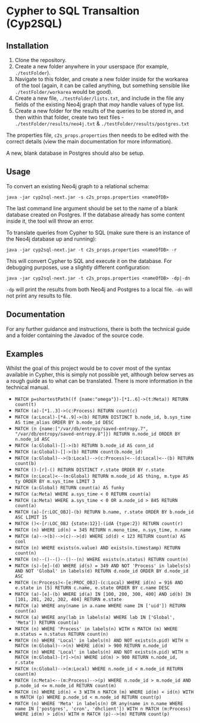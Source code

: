 # Cypher to SQL Transaltion (Cyp2SQL)

## Installation

1. Clone the repository. 
2. Create a new folder anywhere in your userspace 
(for example, `./testFolder`).
3. Navigate to this folder, and create a new folder inside for the workarea of the tool (again, it can be
called anything, but something sensible like `./testFolder/workarea` would be good).
4. Create a new file, `./testFolder/lists.txt`, and include in the file any fields of 
the existing Neo4j graph that *may* handle values of type list.
5. Create a new folder for the results of the queries to be stored in, and then within that folder, create two text files - 
`./testFolder/results/neo4j.txt` & `./testFolder/results/postgres.txt`

The properties file, `c2s_props.properties` then needs to be edited with the correct details (view the main documentation for more information).

A new, blank database in Postgres should also be setup.

## Usage
To convert an existing Neo4j graph to a relational schema:

```
java -jar cyp2sql-next.jar -s c2s_props.properties <nameOfDB>
```

The last command line argument should be set to the name of a blank database created on Postgres. 
If the database already has some content inside it, the tool will throw an error.

To translate queries from Cypher to SQL (make sure there is an instance of the Neo4j database up and running):

```
java -jar cyp2sql-next.jar -t c2s_props.properties <nameOfDB> -r
```

This will convert Cypher to SQL and execute it on the database. For debugging purposes, use a slightly different configuration:

```
java -jar cyp2sql-next.jar -t c2s_props.properties <nameOfDB> -dp|-dn
```

`-dp` will print the results from both Neo4j and Postgres to a local file. `-dn` will not print any results to file.

## Documentation
For any further guidance and instructions, there is both the technical guide and a folder containing
the Javadoc of the source code.

## Examples
Whilst the goal of this project would be to cover most of the syntax available in Cypher,
this is simply not possible yet, although below serves as a rough guide as to what
can be translated. There is more information in the technical manual.

- `MATCH p=shortestPath((f {name:"omega"})-[*1..6]->(t:Meta)) RETURN count(t)`
- `MATCH (a)-[*1..3]->(c:Process) RETURN count(c)`
- `MATCH (a:Local)-[*4..9]->(b) RETURN DISTINCT b.node_id, b.sys_time AS time_alias ORDER BY b.node_id DESC`
- `MATCH (n {name:["/var/db/entropy/saved-entropy.7", "/var/db/entropy/saved-entropy.8"]}) RETURN n.node_id ORDER BY n.node_id ASC`
- `MATCH (a:Global)-[]->(b) RETURN b.node_id AS conn_id`
- `MATCH (a:Global)-[]->(b) RETURN count(b.node_id)`
- `MATCH (a:Global)-->(b:Local)-->(c:Process)<--(d:Local)<--(b) RETURN count(b)`
- `MATCH ()-[r]-() RETURN DISTINCT r.state ORDER BY r.state`
- `MATCH (n:Local)<--(m:Global) RETURN m.node_id AS thing, m.type AS ty ORDER BY m.sys_time LIMIT 3`
- `MATCH (a:Global) RETURN count(a) AS funky`
- `MATCH (a:Meta) WHERE a.sys_time < 0 RETURN count(a)`
- `MATCH (a:Meta) WHERE a.sys_time < 0 OR a.node_id > 845 RETURN count(a)`
- `MATCH (a)-[r:LOC_OBJ]-(b) RETURN b.name, r.state ORDER BY b.node_id ASC LIMIT 15`
- `MATCH ()<-[r:LOC_OBJ {state:12}]-(idA {type:2}) RETURN count(r)`
- `MATCH (n) WHERE id(n) = 345 RETURN n.mono_time, n.sys_time, n.name`
- `MATCH (a)-->(b)-->(c)-->(d) WHERE id(d) < 123 RETURN count(a) AS cool`
- `MATCH (n) WHERE exists(n.value) AND exists(n.timestamp) RETURN count(n)`
- `MATCH (n)--()--()--()--(n) WHERE exists(n.status) RETURN count(n)`
- `MATCH (s)-[e]-(d) WHERE id(s) = 349 AND NOT 'Process' in labels(s) AND NOT 'Global' in labels(d) RETURN d.node_id ORDER BY d.node_id ASC`
- `MATCH (n:Process)<-[e:PROC_OBJ]-(c:Local) WHERE id(n) = 916 AND e.state in [5] RETURN c.name, e.state ORDER BY c.name DESC`
- `MATCH (a)-[e]-(b) WHERE id(a) IN [100, 200, 300, 400] AND id(b) IN [101, 201, 202, 302, 404] RETURN e.state`
- `MATCH (a) WHERE any(name in a.name WHERE name IN ['uid']) RETURN count(a)`
- `MATCH (a) WHERE any(lab in labels(a) WHERE lab IN ['Global', 'Meta']) RETURN count(a)`
- `MATCH (n) WHERE 'Process' in labels(n) WITH n MATCH (m) WHERE m.status = n.status RETURN count(n)`
- `MATCH (n) WHERE 'Local' in labels(n) AND NOT exists(n.pid) WITH n MATCH (m:Global)-->(n) WHERE id(m) > 900 RETURN n.node_id`
- `MATCH (n) WHERE 'Local' in labels(n) AND NOT exists(n.pid) WITH n MATCH (m:Global)-[r]->(n) WHERE id(m) > 900 RETURN n.node_id, r.state`
- `MATCH (n:Global)-->(m:Local) WHERE n.node_id < m.node_id RETURN count(m)`
- `MATCH (n:Meta)<--(m:Process)-->(p) WHERE n.node_id > m.node_id AND p.node_id <= m.node_id RETURN count(m)`
- `MATCH (n) WHERE id(n) < 3 WITH n MATCH (m) WHERE id(m) < id(n) WITH m MATCH (p) WHERE p.node_id < m.node_id RETURN count(p)`
- `MATCH (n) WHERE 'Meta' in labels(n) OR any(name in n.name WHERE name IN ['postgres', 'cron', 'dhclient']) WITH n MATCH (m:Process) WHERE id(m) > id(n) WITH m MATCH (p)-->(m) RETURN count(p)`